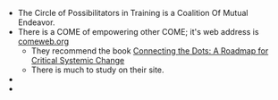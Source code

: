 - The Circle of Possibilitators in Training is a Coalition Of Mutual Endeavor.
- There is a COME of empowering other COME; it's web address is [comeweb.org](https://comeweb.org/about-us/)
	- They recommend the book [Connecting the Dots: A Roadmap for Critical Systemic Change](https://attractionretreat.org/Synopsis/)
	- There is much to study on their site.
-
-